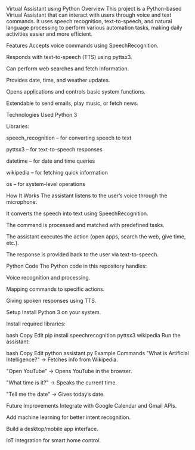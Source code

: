Virtual Assistant using Python
Overview
This project is a Python-based Virtual Assistant that can interact with users through voice and text commands. It uses speech recognition, text-to-speech, and natural language processing to perform various automation tasks, making daily activities easier and more efficient.

Features
Accepts voice commands using SpeechRecognition.

Responds with text-to-speech (TTS) using pyttsx3.

Can perform web searches and fetch information.

Provides date, time, and weather updates.

Opens applications and controls basic system functions.

Extendable to send emails, play music, or fetch news.

Technologies Used
Python 3

Libraries:

speech_recognition – for converting speech to text

pyttsx3 – for text-to-speech responses

datetime – for date and time queries

wikipedia – for fetching quick information

os – for system-level operations

How It Works
The assistant listens to the user’s voice through the microphone.

It converts the speech into text using SpeechRecognition.

The command is processed and matched with predefined tasks.

The assistant executes the action (open apps, search the web, give time, etc.).

The response is provided back to the user via text-to-speech.

Python Code
The Python code in this repository handles:

Voice recognition and processing.

Mapping commands to specific actions.

Giving spoken responses using TTS.

Setup
Install Python 3 on your system.

Install required libraries:

bash
Copy
Edit
pip install speechrecognition pyttsx3 wikipedia
Run the assistant:

bash
Copy
Edit
python assistant.py
Example Commands
"What is Artificial Intelligence?" → Fetches info from Wikipedia.

"Open YouTube" → Opens YouTube in the browser.

"What time is it?" → Speaks the current time.

"Tell me the date" → Gives today’s date.

Future Improvements
Integrate with Google Calendar and Gmail APIs.

Add machine learning for better intent recognition.

Build a desktop/mobile app interface.

IoT integration for smart home control.
